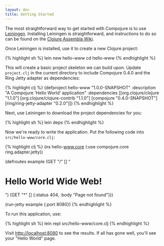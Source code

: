 ```yaml
---
layout: doc
title: Getting Started
---
```


The most straightforward way to get started with Compojure is to use
[Leiningen][1]. Installing Leiningen is straightforward, and instructions to
do so can be found on the [Clojure Assembla Wiki][2].

Once Leiningen is installed, use it to create a new Clojure project:

{% highlight sh %}
lein new hello-www
cd hello-www
{% endhighlight %}

This will create a basic project skeleton we can build upon. Update
`project.clj` in the current directory to include Compojure 0.4.0 and the
Ring Jetty adapter as dependencies:

{% highlight clj %}
(defproject hello-www "1.0.0-SNAPSHOT"
  :description "A Compojure 'Hello World' application"
  :dependencies [[org.clojure/clojure "1.1.0"]
                 [org.clojure/clojure-contrib "1.1.0"]
                 [compojure "0.4.0-SNAPSHOT"]
                 [ring/ring-jetty-adapter "0.2.0"]])
{% endhighlight %}

Next, use Leiningen to download the project dependencies for you:

{% highlight sh %}
lein deps
{% endhighlight %}

Now we're ready to write the application. Put the following code into
`src/hello-www/core.clj`:

{% highlight clj %}
(ns hello-www.core
  (:use compojure.core
        ring.adapter.jetty))

(defroutes example
  (GET "/" []
    "<h1>Hello World Wide Web!</h1>")
  (GET "*" []
    {:status 404, :body "Page not found"}))

(run-jetty example {:port 8080})
{% endhighlight %}

To run this application, use:

{% highlight sh %}
lein repl src/hello-www/core.clj
{% endhighlight %}

Visit <http://localhost:8080> to see the results. If all has gone well, you'll
see your "Hello World" page.

[1]:http://github.com/technomancy/leiningen
[2]:http://www.assembla.com/wiki/show/clojure/Getting_Started_with_Leiningen
